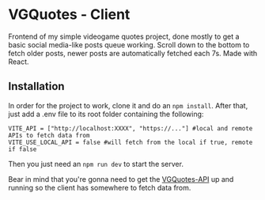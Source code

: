 # VGQuotes - Client

Frontend of my simple videogame quotes project, done mostly to get a basic social media-like posts queue working. Scroll down to the bottom to fetch older posts, newer posts are automatically fetched each 7s. Made with React.

## Installation

In order for the project to work, clone it and do an `npm install`. After that, just add a .env file to its root folder containing the following:

```
VITE_API = ["http://localhost:XXXX", "https://..."] #local and remote APIs to fetch data from
VITE_USE_LOCAL_API = false #will fetch from the local if true, remote if false
```

Then you just need an `npm run dev` to start the server.

Bear in mind that you're gonna need to get the [VGQuotes-API](https://github.com/amthreis/vgquotes-api) up and running so the client has somewhere to fetch data from.